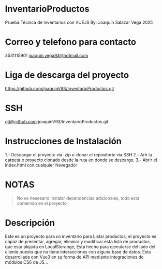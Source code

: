 # InventarioProductos
Prueba Técnica de Inventarios con VUEJS
By: Joaquín Salazar Vega 2025 

# Correo y telefono para contacto
3531115901  joaquin.vega93@hotmail.com

# Liga de descarga del proyecto
https://github.com/joaquinV93/InventarioProductos.git
# SSH
git@github.com:joaquinV93/InventarioProductos.git


# Instrucciones de Instalación
1.- Descargar el proyecto vía .zip o clonar el repositorio vía SSH
2.- Arir la carpeta o proyecto clonado desde la ruta en donde se descargo.
3.- Abrir el index.html con cualquier Navegador


# NOTAS
>No es nesesario instalar dependencias adicionales, todo esta contenido en el proyecto

# Descripción 
Este es un proyecto para un inventario para Listar productos, el proyecto es capaz de presentar, agregar, eliminar y modificar esta lista de productos, que esta alojada en LocalStorange, Esta hecho para ejecutarse del lado del cliente puesto que no tiene interacciones con alguna base de datos. Esta desarrollada con Vue3 en su forma de API mediante integraciones de módulos CS6 de JS...

